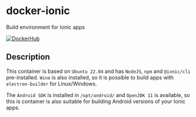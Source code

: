 # docker-ionic
Build environment for Ionic apps

[![DockerHub](https://img.shields.io/docker/pulls/ruhland/ionic)](https://hub.docker.com/r/ruhland/ionic)

## Description
This container is based on `Ubuntu 22.04` and has `NodeJS`, `npm` and `@ionic/cli` pre-installed. `Wine` is also installed, so it is possible to build apps with `electron-builder` for Linux/Windows.

The `Android SDK` is installed in `/opt/android/` and `OpenJDK 11` is available, so this is container is also suitable for building Android versions of your Ionic apps.
